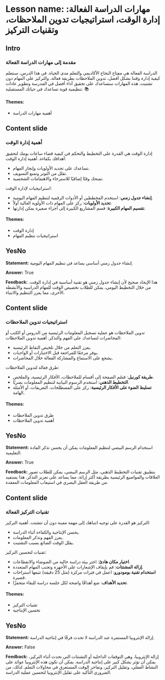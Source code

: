 # Lesson name: مهارات الدراسة الفعالة: إدارة الوقت، استراتيجيات تدوين الملاحظات، وتقنيات التركيز

## Intro

### مقدمة إلى مهارات الدراسة الفعالة

الدراسة الفعالة هي مفتاح النجاح الأكاديمي والتعلم مدى الحياة. في هذا الدرس، سنتعلم كيفية إدارة وقتنا بشكل أفضل، تدوين الملاحظات بطريقة فعالة، والتركيز على المهام دون تشتيت. هذه المهارات ستساعدك على تحقيق أداء أفضل في المدرسة وتطوير عادات تنظيمية قوية تساعدك في حياتك المستقبلية. 📚

#### **Themes:**
- أهمية مهارات الدراسة

## Content slide

### أهمية إدارة الوقت

إدارة الوقت هي القدرة على التخطيط والتحكم في كيفية قضاء ساعات يومك لتحقيق أهدافك بكفاءة. أهمية إدارة الوقت:
- تساعدك على تحديد الأولويات وإنجاز المهام.
- تقلل من التوتر وتمنع التسويف.
- تمنحك وقتًا إضافيًا للاسترخاء والاهتمامات الشخصية.

استراتيجيات لإدارة الوقت:
- **إنشاء جدول زمني**: استخدم المخططين أو الأدوات الرقمية لتنظيم المهام اليومية.
- **تحديد الأولويات**: ركز على المهام ذات الأولوية العالية أولاً.
- **تقسيم المهام الكبيرة**: قسم المشاريع الكبيرة إلى أجزاء صغيرة يمكن إدارتها.

#### **Themes:**
- إدارة الوقت
- استراتيجيات تنظيم المهام

## YesNo

**Statement:** إنشاء جدول زمني أساسي يساعد في تنظيم المهام اليومية.

**Answer:** True

**Feedback:**
هذا الإيجاد صحيح لأن إنشاء جدول زمني هو تقنية أساسية في إدارة الوقت. من خلال التخطيط اليومي، يمكن للطلاب تخصيص الوقت للمهام الدراسية والأنشطة الأخرى، مما يعزز التنظيم والانتباء.


## Content slide

### استراتيجيات تدوين الملاحظات

تدوين الملاحظات هو عملية تسجيل المعلومات الرئيسية من الدروس أو الكتب أو المحاضرات لتساعدك على الفهم والتذكر. أهمية تدوين الملاحظات:
- يعزز التعلم من خلال تلخيص النقاط الرئيسية.
- يوفر مرجعًا للمراجعة قبل الاختبارات أو الواجبات.
- يشجع على الاستماع والمشاركة الفعالة خلال المحاضرات.

طرق فعالة لتدوين الملاحظات:
- **طريقة كورنيل**: قسّم الصفحة إلى أقسام للملاحظات، الأفكار الرئيسية، والملخص.
- **التخطيط الذهني**: استخدم الرسوم البيانية لتنظيم المعلومات بصريًا.
- **تسليط الضوء على الأفكار الرئيسية**: ركز على المصطلحات، التعريفات، أو الأمثلة الهامة.

#### **Themes:**
- طرق تدوين الملاحظات
- أهمية تدوين الملاحظات

## YesNo

**Statement:** استخدام الرسم البيضي لتنظيم المعلومات يمكن أن يحسن تذكر المادة التعليمية.

**Answer:** True

**Feedback:**
بتطبيق تقنيات التخطيط الذهني، مثل الرسم البيضي، يمكن للطلاب تصور العلاقات والمواضيع الرئيسية بطريقة أكثر إرائة، مما يساعد على تعزيز التذكر. هذا يستفيد من طريقة العقل البصري في استيعاب المعلومات المعقدة.


## Content slide

### تقنيات التركيز الفعالة

التركيز هو القدرة على توجيه انتباهك إلى مهمة معينة دون أن تتشتت. أهمية التركيز:
- يحسن الإنتاجية والكفاءة أثناء الدراسة.
- يعزز الفهم وتذكر المعلومات.
- يقلل الوقت الضائع بسبب التشتيت.

تقنيات لتحسين التركيز:
- **اختيار مكان هادئ**: اختر بيئة دراسة خالية من الضوضاء والانقطاعات.
- **إزالة المشتتات**: قم بإيقاف الإشعارات على الأجهزة وتجنب المهام المتعددة.
- **استخدام تقنية بومودورو**: اعمل في فترات مركزة (مثل 25 دقيقة) تتبعها استراحات قصيرة.
- **تحديد الأهداف**: ضع أهدافًا واضحة لكل جلسة دراسة للبقاء متحفزًا.

#### **Themes:**
- تقنيات التركيز
- تحسين الإنتاجية

## YesNo

**Statement:** إزالة الإنثروبيا المستمرة عند الدراسة لا تحدث فرقًا في إنتاجية الدراسة.

**Answer:** False

**Feedback:**
إزالة الإنثروبيا، وهي التوقفات الداخلية أو التشتتات التي تحدث أثناء التركيز، يمكن أن تؤثر بشكل كبير على إنتاجية الدراسة. يمكن أن تكون هذه الإنثروبيا عوائد على النشاط العقلي، وتقليل التركيز، وتفاخر الوقت المستغرق في محاولات التعلم. لذلك، من الضروري التأكيد على تقليل الإنثروبيا لتحسين عملية الدراسة.

